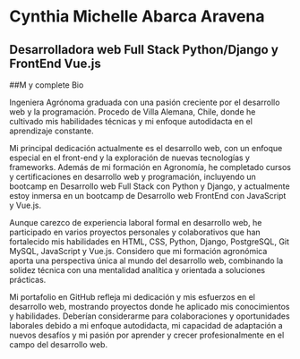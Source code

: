 # Cynthia Michelle Abarca Aravena
## Desarrolladora web Full Stack Python/Django y FrontEnd Vue.js


##M y complete Bio

Ingeniera Agrónoma graduada con una pasión creciente por el desarrollo web y la programación. Procedo de Villa Alemana, Chile, donde he cultivado mis habilidades técnicas y mi enfoque autodidacta en el aprendizaje constante.

Mi principal dedicación actualmente es el desarrollo web, con un enfoque especial en el front-end y la exploración de nuevas tecnologías y frameworks. Además de mi formación en Agronomía, he completado cursos y certificaciones en desarrollo web y programación, incluyendo un bootcamp en Desarrollo web Full Stack con Python y Django, y actualmente estoy inmersa en un bootcamp de Desarrollo web FrontEnd con JavaScript y Vue.js.

Aunque carezco de experiencia laboral formal en desarrollo web, he participado en varios proyectos personales y colaborativos que han fortalecido mis habilidades en HTML, CSS, Python, Django,  PostgreSQL, Git  MySQL, JavaScript y Vue.js. Considero que mi formación agronómica aporta una perspectiva única al mundo del desarrollo web, combinando la solidez técnica con una mentalidad analítica y orientada a soluciones prácticas.

Mi portafolio en GitHub refleja mi dedicación y mis esfuerzos en el desarrollo web, mostrando proyectos donde he aplicado mis conocimientos y habilidades. Deberían considerarme para colaboraciones y oportunidades laborales debido a mi enfoque autodidacta, mi capacidad de adaptación a nuevos desafíos y mi pasión por aprender y crecer profesionalmente en el campo del desarrollo web.
